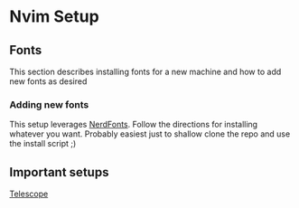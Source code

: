 # Nvim Setup

## Fonts

This section describes installing fonts for a new machine and how to add new fonts as desired

### Adding new fonts

This setup leverages [NerdFonts](https://github.com/ryanoasis/nerd-fonts/tree/v2.3.3#single-font). Follow the directions for installing whatever you want. Probably easiest just to shallow clone the repo and use the install script ;) 

## Important setups

[Telescope](https://github.com/nvim-telescope/telescope.nvim#getting-started)

